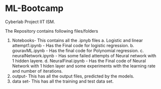 # ML-Bootcamp
Cyberlab Project IIT ISM.

The Repository contains following files/folders
1. Notebooks- This contains all the .ipnyb files
              a. Logistic and linear attempt1.ipynb - Has the Final code for logistic regression.
              b. gouravML.ipynb - Has the final code for Polynomial regression.
              c. neuralNetwork.ipynb - Has some failed attempts of Neural network with 1 hidden layere.
              d. NeuralFinal.ipynb - Has the Final code of Neural Network with 1 hiden layer and some experiments with the learning rate and number of iterations.
2. output- This has all the output files, predicted by the models.
3. data set- This has all the training and test data set.
